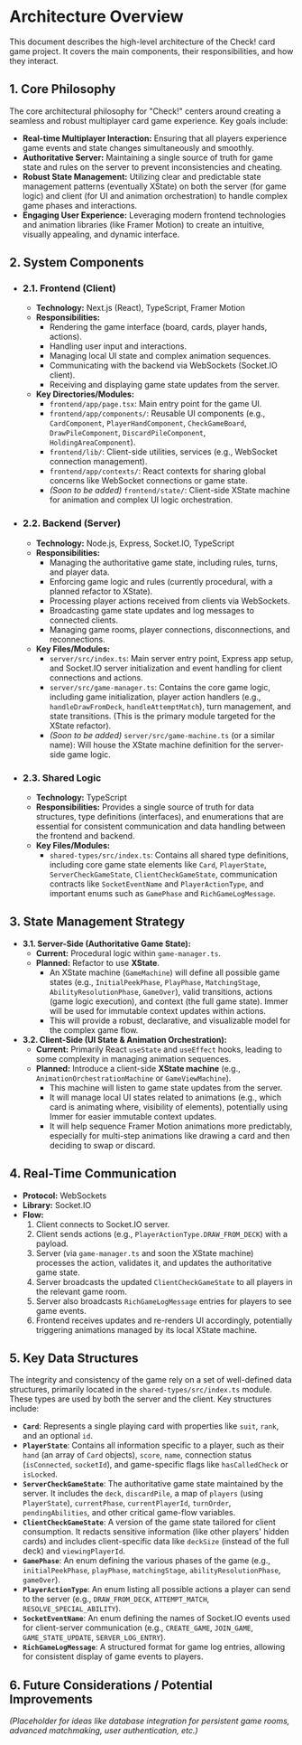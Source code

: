 # Architecture Overview

This document describes the high-level architecture of the Check! card game project. It covers the main components, their responsibilities, and how they interact.

## 1. Core Philosophy

The core architectural philosophy for "Check!" centers around creating a seamless and robust multiplayer card game experience. Key goals include:
*   **Real-time Multiplayer Interaction:** Ensuring that all players experience game events and state changes simultaneously and smoothly.
*   **Authoritative Server:** Maintaining a single source of truth for game state and rules on the server to prevent inconsistencies and cheating.
*   **Robust State Management:** Utilizing clear and predictable state management patterns (eventually XState) on both the server (for game logic) and client (for UI and animation orchestration) to handle complex game phases and interactions.
*   **Engaging User Experience:** Leveraging modern frontend technologies and animation libraries (like Framer Motion) to create an intuitive, visually appealing, and dynamic interface.

## 2. System Components

*   ### 2.1. Frontend (Client)
    *   **Technology:** Next.js (React), TypeScript, Framer Motion
    *   **Responsibilities:**
        *   Rendering the game interface (board, cards, player hands, actions).
        *   Handling user input and interactions.
        *   Managing local UI state and complex animation sequences.
        *   Communicating with the backend via WebSockets (Socket.IO client).
        *   Receiving and displaying game state updates from the server.
    *   **Key Directories/Modules:**
        *   `frontend/app/page.tsx`: Main entry point for the game UI.
        *   `frontend/app/components/`: Reusable UI components (e.g., `CardComponent`, `PlayerHandComponent`, `CheckGameBoard`, `DrawPileComponent`, `DiscardPileComponent`, `HoldingAreaComponent`).
        *   `frontend/lib/`: Client-side utilities, services (e.g., WebSocket connection management).
        *   `frontend/app/contexts/`: React contexts for sharing global concerns like WebSocket connections or game state.
        *   *(Soon to be added)* `frontend/state/`: Client-side XState machine for animation and complex UI logic orchestration.

*   ### 2.2. Backend (Server)
    *   **Technology:** Node.js, Express, Socket.IO, TypeScript
    *   **Responsibilities:**
        *   Managing the authoritative game state, including rules, turns, and player data.
        *   Enforcing game logic and rules (currently procedural, with a planned refactor to XState).
        *   Processing player actions received from clients via WebSockets.
        *   Broadcasting game state updates and log messages to connected clients.
        *   Managing game rooms, player connections, disconnections, and reconnections.
    *   **Key Files/Modules:**
        *   `server/src/index.ts`: Main server entry point, Express app setup, and Socket.IO server initialization and event handling for client connections and actions.
        *   `server/src/game-manager.ts`: Contains the core game logic, including game initialization, player action handlers (e.g., `handleDrawFromDeck`, `handleAttemptMatch`), turn management, and state transitions. (This is the primary module targeted for the XState refactor).
        *   *(Soon to be added)* `server/src/game-machine.ts` (or a similar name): Will house the XState machine definition for the server-side game logic.

*   ### 2.3. Shared Logic
    *   **Technology:** TypeScript
    *   **Responsibilities:** Provides a single source of truth for data structures, type definitions (interfaces), and enumerations that are essential for consistent communication and data handling between the frontend and backend.
    *   **Key Files/Modules:**
        *   `shared-types/src/index.ts`: Contains all shared type definitions, including core game state elements like `Card`, `PlayerState`, `ServerCheckGameState`, `ClientCheckGameState`, communication contracts like `SocketEventName` and `PlayerActionType`, and important enums such as `GamePhase` and `RichGameLogMessage`.

## 3. State Management Strategy

*   **3.1. Server-Side (Authoritative Game State):**
    *   **Current:** Procedural logic within `game-manager.ts`.
    *   **Planned:** Refactor to use **XState**.
        *   An XState machine (`GameMachine`) will define all possible game states (e.g., `InitialPeekPhase`, `PlayPhase`, `MatchingStage`, `AbilityResolutionPhase`, `GameOver`), valid transitions, actions (game logic execution), and context (the full game state). Immer will be used for immutable context updates within actions.
        *   This will provide a robust, declarative, and visualizable model for the complex game flow.
*   **3.2. Client-Side (UI State & Animation Orchestration):**
    *   **Current:** Primarily React `useState` and `useEffect` hooks, leading to some complexity in managing animation sequences.
    *   **Planned:** Introduce a client-side **XState machine** (e.g., `AnimationOrchestrationMachine` or `GameViewMachine`).
        *   This machine will listen to game state updates from the server.
        *   It will manage local UI states related to animations (e.g., which card is animating where, visibility of elements), potentially using Immer for easier immutable context updates.
        *   It will help sequence Framer Motion animations more predictably, especially for multi-step animations like drawing a card and then deciding to swap or discard.

## 4. Real-Time Communication

*   **Protocol:** WebSockets
*   **Library:** Socket.IO
*   **Flow:**
    1.  Client connects to Socket.IO server.
    2.  Client sends actions (e.g., `PlayerActionType.DRAW_FROM_DECK`) with a payload.
    3.  Server (via `game-manager.ts` and soon the XState machine) processes the action, validates it, and updates the authoritative game state.
    4.  Server broadcasts the updated `ClientCheckGameState` to all players in the relevant game room.
    5.  Server also broadcasts `RichGameLogMessage` entries for players to see game events.
    6.  Frontend receives updates and re-renders UI accordingly, potentially triggering animations managed by its local XState machine.

## 5. Key Data Structures

The integrity and consistency of the game rely on a set of well-defined data structures, primarily located in the `shared-types/src/index.ts` module. These types are used by both the server and the client. Key structures include:

*   **`Card`**: Represents a single playing card with properties like `suit`, `rank`, and an optional `id`.
*   **`PlayerState`**: Contains all information specific to a player, such as their `hand` (an array of `Card` objects), `score`, `name`, connection status (`isConnected`, `socketId`), and game-specific flags like `hasCalledCheck` or `isLocked`.
*   **`ServerCheckGameState`**: The authoritative game state maintained by the server. It includes the `deck`, `discardPile`, a map of `players` (using `PlayerState`), `currentPhase`, `currentPlayerId`, `turnOrder`, `pendingAbilities`, and other critical game-flow variables.
*   **`ClientCheckGameState`**: A version of the game state tailored for client consumption. It redacts sensitive information (like other players' hidden cards) and includes client-specific data like `deckSize` (instead of the full deck) and `viewingPlayerId`.
*   **`GamePhase`**: An enum defining the various phases of the game (e.g., `initialPeekPhase`, `playPhase`, `matchingStage`, `abilityResolutionPhase`, `gameOver`).
*   **`PlayerActionType`**: An enum listing all possible actions a player can send to the server (e.g., `DRAW_FROM_DECK`, `ATTEMPT_MATCH`, `RESOLVE_SPECIAL_ABILITY`).
*   **`SocketEventName`**: An enum defining the names of Socket.IO events used for client-server communication (e.g., `CREATE_GAME`, `JOIN_GAME`, `GAME_STATE_UPDATE`, `SERVER_LOG_ENTRY`).
*   **`RichGameLogMessage`**: A structured format for game log entries, allowing for consistent display of game events to players.

## 6. Future Considerations / Potential Improvements

*(Placeholder for ideas like database integration for persistent game rooms, advanced matchmaking, user authentication, etc.)* 